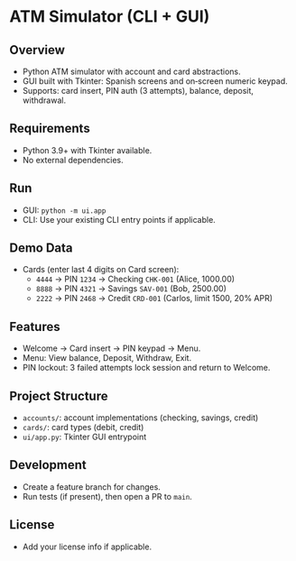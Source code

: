 # ATM Simulator (CLI + GUI)

## Overview
- Python ATM simulator with account and card abstractions.
- GUI built with Tkinter: Spanish screens and on‑screen numeric keypad.
- Supports: card insert, PIN auth (3 attempts), balance, deposit, withdrawal.

## Requirements
- Python 3.9+ with Tkinter available.
- No external dependencies.

## Run
- GUI: `python -m ui.app`
- CLI: Use your existing CLI entry points if applicable.

## Demo Data
- Cards (enter last 4 digits on Card screen):
  - `4444` → PIN `1234` → Checking `CHK-001` (Alice, 1000.00)
  - `8888` → PIN `4321` → Savings `SAV-001` (Bob, 2500.00)
  - `2222` → PIN `2468` → Credit `CRD-001` (Carlos, limit 1500, 20% APR)

## Features
- Welcome → Card insert → PIN keypad → Menu.
- Menu: View balance, Deposit, Withdraw, Exit.
- PIN lockout: 3 failed attempts lock session and return to Welcome.

## Project Structure
- `accounts/`: account implementations (checking, savings, credit)
- `cards/`: card types (debit, credit)
- `ui/app.py`: Tkinter GUI entrypoint

## Development
- Create a feature branch for changes.
- Run tests (if present), then open a PR to `main`.

## License
- Add your license info if applicable.

